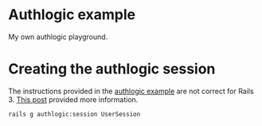 # Authlogic example

My own authlogic playground.

# Creating the authlogic session

The instructions provided in the [authlogic example](https://github.com/binarylogic/authlogic_example) are not correct for Rails 3. [This post](http://www.dixis.com/?p=352) provided more information.

```sh
rails g authlogic:session UserSession
```
